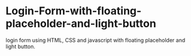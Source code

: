 # Login-Form-with-floating-placeholder-and-light-button
login form using HTML, CSS and javascript with floating placeholder and light button.
